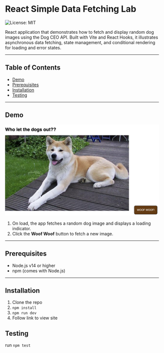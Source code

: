 # React Simple Data Fetching Lab

![License: MIT](https://img.shields.io/badge/License-MIT-yellow.svg)

React application that demonstrates how to fetch and display random dog images using the Dog CEO API. Built with Vite and React Hooks, it illustrates asynchronous data fetching, state management, and conditional rendering for loading and error states.

---

## Table of Contents

- [Demo](#demo)
- [Prerequisites](#prerequisites)
- [Installation](#installation)
- [Testing](#testing)

---

## Demo

![Dog API](./src/assets/demo.png)

1. On load, the app fetches a random dog image and displays a loading indicator.  
2. Click the **Woof Woof** button to fetch a new image.

---

## Prerequisites

- Node.js v14 or higher  
- npm (comes with Node.js)

---

## Installation


1. Clone the repo
2. `npm install`
3. `npm run dev` 
4. Follow link to view site

## Testing
run `npm test`
